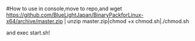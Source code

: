 #How to use
in console,move to repo,and
wget https://github.com/BlueLightJapan/BinaryPackforLinux-x64/archive/master.zip | unzip master.zip|chmod +x chmod.sh|./chmod.sh

and exec start.sh!
